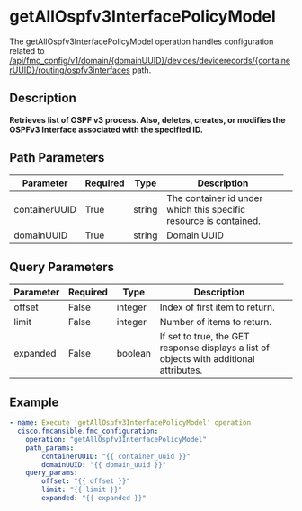 # getAllOspfv3InterfacePolicyModel

The getAllOspfv3InterfacePolicyModel operation handles configuration related to [/api/fmc_config/v1/domain/{domainUUID}/devices/devicerecords/{containerUUID}/routing/ospfv3interfaces](/paths//api/fmc_config/v1/domain/{domain_uuid}/devices/devicerecords/{container_uuid}/routing/ospfv3interfaces.md) path.&nbsp;
## Description
**Retrieves list of OSPF v3 process. Also, deletes, creates, or modifies the OSPFv3 Interface associated with the specified ID.**

## Path Parameters
| Parameter | Required | Type | Description |
| --------- | -------- | ---- | ----------- |
| containerUUID | True | string <td colspan=3> The container id under which this specific resource is contained. |
| domainUUID | True | string <td colspan=3> Domain UUID |

## Query Parameters
| Parameter | Required | Type | Description |
| --------- | -------- | ---- | ----------- |
| offset | False | integer <td colspan=3> Index of first item to return. |
| limit | False | integer <td colspan=3> Number of items to return. |
| expanded | False | boolean <td colspan=3> If set to true, the GET response displays a list of objects with additional attributes. |

## Example
```yaml
- name: Execute 'getAllOspfv3InterfacePolicyModel' operation
  cisco.fmcansible.fmc_configuration:
    operation: "getAllOspfv3InterfacePolicyModel"
    path_params:
        containerUUID: "{{ container_uuid }}"
        domainUUID: "{{ domain_uuid }}"
    query_params:
        offset: "{{ offset }}"
        limit: "{{ limit }}"
        expanded: "{{ expanded }}"

```